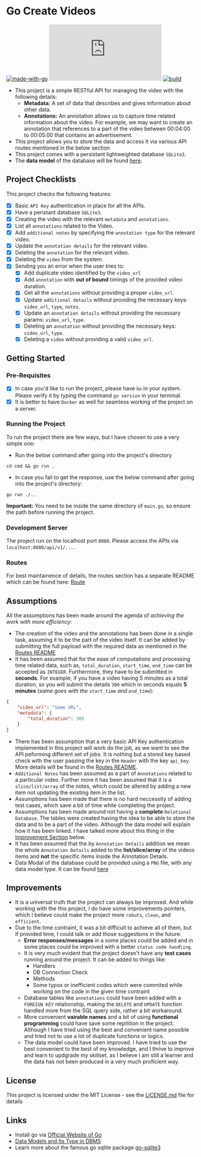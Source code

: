 # Go Create Videos

[![made-with-go](https://img.shields.io/badge/Made%20with-Go-1f425f.svg)](https://www.go.org/)
[![GitHub license](https://badgen.net/github/license/Naereen/Strapdown.js)](https://github.com/Naereen/StrapDown.js/blob/master/LICENSE)
[![build](https://img.shields.io/appveyor/build/gruntjs/grunt)](https://pub.dev/packages/flutter_bounce#-analysis-tab-)

- This project is a simple RESTful API for managing the video with the following details:
    - **Metadata:** A set of data that describes and gives information about other data.
    - **Annotations:** An annotation allows us to capture time related information about the video. For example, we may want to create an annotation that references to a part of the video between 00:04:00 to 00:05:00 that contains an advertisement. 
- This project allows you to store the data and access it via various API routes mentioned in the below section
- This project comes with a persistant lightweighted database `SQLite3`.
- The **data model** of the database will be found [here](https://github.com/aloklearning/go-create-video/blob/main/assets/ER%20Diagram%20Video.png).

## Project Checklists

This project checks the following features:
- [x] Basic `API Key` authentication in place for all the APIs.
- [x] Have a peristant database `SQLite3`.
- [x] Creating the video with the relevant `metadata` and `annotations`.
- [x] List all `annotations` related to the Video.
- [x] Add `additional notes` by specifying the `annotation type` for the relevant video.
- [x] Update the `annotation details` for the relevant video.
- [x] Deleting the `annotation` for the relevant video.
- [x] Deleting the `video` from the system.
- [x] Sending you an error when the user tries to:
    - [x] Add duplicate video identified by the `video_url`
    - [x] Add `annotation` with **out of bound** timings of the provided video duration.
    - [x] Get all the `annotations` without providing a proper `video_url`.
    - [x] Update `additional details` without providing the necessary keys: `video_url`, `type`, `notes`.
    - [x] Update an `annotation details` without providing the necessary params: `video_url`, `type`.
    - [x] Deleting an `annotation` without providing the necessary keys: `video_url`, `type`.
    - [x] Deleting a `video` without providing a valid `video_url`.

## Getting Started

### Pre-Requisites

- [x] In case you'd like to run the project, please have `Go` in your system. Please verify it by typing the command `go version` in your terminal.
- [x] It is better to have `Docker` as well for seamless working of the project on a server.

### Running the Project

To run the project there are few ways, but I have chosen to use a very simple one:
- Run the below command after going into the project's directory
```
cd cmd && go run .
```

- In case you fail to get the response, use the below command after going into the project's directory:
```
go run ./..
```

**Important:** You need to be inside the same directory of `main.go`, so ensure the path before running the project.

### Development Server

The project run on the localhost port `8080`. Please access the APIs via `localhost:8080/api/v1/...`.

### Routes

For best maintainence of details, the routes section has a separate README which can be found here: [Route](https://github.com/aloklearning/go-create-video/tree/main/pkg/handlers)

## Assumptions

All the assumptions has been made around the agenda of *achieving the work with more efficiency*:

- The creation of the video and the annotations has been done in a single task, assuming it to be the part of the video itself. It can be added by submitting the full payload with the required data as mentioned in the [Routes README](https://github.com/aloklearning/go-create-video/tree/main/pkg/handlers)
- It has been assumed that for the ease of computations and processing time related data, such as, `total_duration`, `start_time`, `end_time` can be accepted as `INTEGER`. Furthermore, they have to be submitted in **seconds**. For example, if you have a video having 5 minutes as a total duration, so you will submit the details `300` which in seconds equals **5 minutes** (*same goes with the `start_time` and `end_time`*):
```json
{
    "video_url": "Some URL",
    "metadata": {
        "total_duration": 300
    }
}
```
- There has been assumption that a very basic API Key authentication implemented in this project will work do the job, as we want to see the API peforming different set of jobs. It is nothing but a stored key based check with the user passing the key in the `Header` with the key `api_key`. More details will be found in the [Routes README](https://github.com/aloklearning/go-create-video/tree/main/pkg/handlers).
- `Additional Notes` has been assumed as a part of `Annotations` related to a particular video. Further more it has been assumed that it is a `slice/list/array` of the notes, which could be altered by adding a new item not updating the existing item in the list.
- Assumptions has been made that there is no hard neccessity of adding test cases, which save a bit of time while completing the project.
- Assumptions has been made around not having a **complete** `Relational Database`. The tables were created having the idea to be able to store the data and to be a part of the video. Although the data model will explain how it has been linked. I have talked more about this thing in the [Improvement Section](https://github.com/aloklearning/go-create-video#improvements) below.
- It has been assumed that the by `Annotation Details` addition we mean the whole `Annotation Details` added to the **list/slice/array** of the videos items and **not** the specific items inside the Annotation Details.
- Data Modal of the database could be provided using a `PNG` file, with any data model type. It can be found [here](https://github.com/aloklearning/go-create-video/blob/main/assets/ER%20Diagram%20Video.png)

## Improvements

- It is a universal truth that the project can always be improved. And while working with the this project, I do have some improvements pointers, which I believe could make the project more `robuts`, `clean`, and `efficient`. 
- Due to the time contraint, it was a bit difficult to achieve all of them, but if provided time, I could talk or add those suggestions in the future:
    - **Error responses/messages** in a some places could be added and in some places could be improved with a better `status code handling`.
    - It is very much evident that the project doesn't have any **test cases** running around the project. It can be added to things like:
        - Handlers
        - DB Connection Check
        - Methods
        - Some typos or inefficient codes which were commited while working on the code in the given time contraint
    - Database tables like `annotations` could have been added with a `FOREIGN KEY` relationship, making the `DELETE` and `UPDATE` function handled more from the SQL query side, rather a bit workaround.
    - More convenient **vairable names** and a bit of using **functional programming** could have save some repitition in the project. Although I have tried using the best and convenient name possible and tried not to use a lot of duplicate functions or logics.
    - The data model could have been improved. I have tried to use the best convenient to the best of my knowledge, and I thrive to improve and learn to updgrade my skillset, as I believe I am still a learner and the data has not been produced in a very much proficient way.

## License

This project is licensed under the MIT License - see the [LICENSE.md](https://github.com/aloklearning/go-create-video/blob/main/LICENSE.md) file for details

## Links

- Install go via [Official Website of Go](https://go.dev/)
- [Data Models and Its Type in DBMS](https://afteracademy.com/blog/what-is-data-model-in-dbms-and-what-are-its-types/)
- Learn more about the famous go sqlite package [go-sqlite3](https://pkg.go.dev/github.com/mattn/go-sqlite3)




